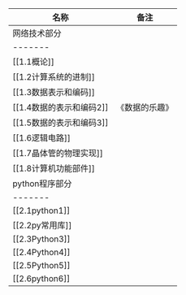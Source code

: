 | 名称                  | 备注           |
| --------------------- | -------------- |
| 网络技术部分          |                |
| -------               |                |
| [[1.1概论]]              |                |
| [[1.2计算系统的进制]]    |                |
| [[1.3数据表示和编码]]    |                |
| [[1.4数据的表示和编码2]] | 《数据的乐趣》 |
| [[1.5数据的表示和编码3]] |                |
| [[1.6逻辑电路]]          |                |
| [[1.7晶体管的物理实现]]  |                |
| [[1.8计算机功能部件]]    |                |
| python程序部分        |                |
| -------                      |                |
| [[2.1python1]]           |                |
| [[2.2py常用库]]          |                |
| [[2.3Python3]]           |                |
| [[2.4Python4]]           |                |
| [[2.5Python5]]           |                |
| [[2.6python6]]           |                |

